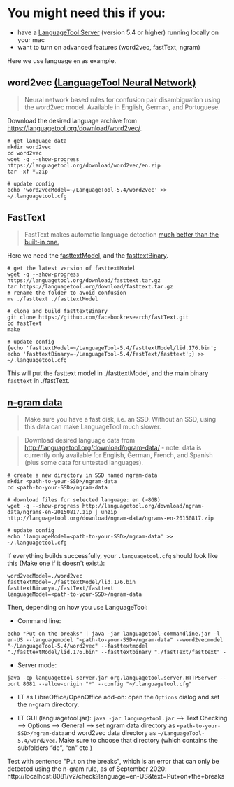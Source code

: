 
# You might need this if you: 
* have a [LanguageTool Server](https://dev.languagetool.org/http-server)  (version 5.4 or higher) running locally on your mac
* want to turn on advanced features (word2vec, fastText, ngram) 

Here we use language `en` as example. 



## word2vec [(LanguageTool Neural Network)](https://github.com/gulp21/languagetool-neural-network)

> Neural network based rules for confusion pair disambiguation using the word2vec model. Available in English, German, and Portuguese.

Download the desired language archive from https://languagetool.org/download/word2vec/. 


  ```
  # get language data 
  mkdir word2vec
  cd word2vec
  wget -q --show-progress https://languagetool.org/download/word2vec/en.zip
  tar -xf *.zip
  
  # update config 
  echo 'word2vecModel=~/LanguageTool-5.4/word2vec' >> ~/.languagetool.cfg
  ```
## FastText
> FastText makes automatic language detection [much better than the built-in one.](https://github.com/languagetool-org/languagetool/blob/master/languagetool-standalone/CHANGES.md#http-api--lt-server-4)

Here we need the [fasttextModel](https://fasttext.cc/docs/en/language-identification.html), and the [fasttextBinary](https://fasttext.cc/docs/en/support.html).

  ```
  # get the latest version of fasttextModel
  wget -q --show-progress https://languagetool.org/download/fasttext.tar.gz
  tar https://languagetool.org/download/fasttext.tar.gz
  # rename the folder to avoid confusion
  mv ./fasttext ./fasttextModel 

  # clone and build fasttextBinary
  git clone https://github.com/facebookresearch/fastText.git
  cd fastText
  make

  # update config
  {echo 'fasttextModel=~/LanguageTool-5.4/fasttextModel/lid.176.bin'; echo 'fasttextBinary=~/LanguageTool-5.4/fastText/fasttext';} >> ~/.languagetool.cfg
  ```
This will put the fasttext model in ./fasttextModel, and the main binary `fasttext` in ./fastText. 

## [n-gram data](https://dev.languagetool.org/finding-errors-using-n-gram-data)

> Make sure you have a fast disk, i.e. an SSD. Without an SSD, using this data can make LanguageTool much slower.

> Download desired language data from http://languagetool.org/download/ngram-data/ - note: data is currently only available for English, German, French, and Spanish (plus some data for untested languages).

  ```
  # create a new directory in SSD named ngram-data
  mkdir <path-to-your-SSD>/ngram-data
  cd <path-to-your-SSD>/ngram-data
  
  # download files for selected language: en (>8GB)
  wget -q --show-progress http://languagetool.org/download/ngram-data/ngrams-en-20150817.zip | unzip http://languagetool.org/download/ngram-data/ngrams-en-20150817.zip 
  
  # update config 
  echo 'languageModel=<path-to-your-SSD>/ngram-data' >> ~/.languagetool.cfg
  ```

if everything builds successfully, your `.languagetool.cfg` should look like this (Make one if it doesn't exist.):
  ```
  word2vecModel=./word2vec
  fasttextModel=./fasttextModel/lid.176.bin
  fasttextBinary=./fastText/fasttext
  languageModel=<path-to-your-SSD>/ngram-data
  ```

Then, depending on how you use LanguageTool:

* Command line: 
```
echo "Put on the breaks" | java -jar languagetool-commandline.jar -l en-US --languagemodel "<path-to-your-SSD>/ngram-data" --word2vecmodel "~/LanguageTool-5.4/word2vec" --fasttextmodel "./fasttextModel/lid.176.bin" --fasttextbinary "./fastText/fasttext" - 
```

* Server mode: 
```
java -cp languagetool-server.jar org.languagetool.server.HTTPServer --port 8081 --allow-origin "*" --config "~/.languagetool.cfg"
```

* LT as LibreOffice/OpenOffice add-on: open the `Options` dialog and set the n-gram directory.

+ LT GUI (languagetool.jar): `java -jar languagetool.jar` --> Text Checking --> Options --> General --> set ngram data directory as `<path-to-your-SSD>/ngram-data`and word2vec data directory as `~/LanguageTool-5.4/word2vec`. Make sure to choose that directory (which contains the subfolders “de”, “en” etc.)


Test with sentence "Put on the breaks", which is an error that can only be detected using the n-gram rule, as of September 2020: 
http://localhost:8081/v2/check?language=en-US&text=Put+on+the+breaks


